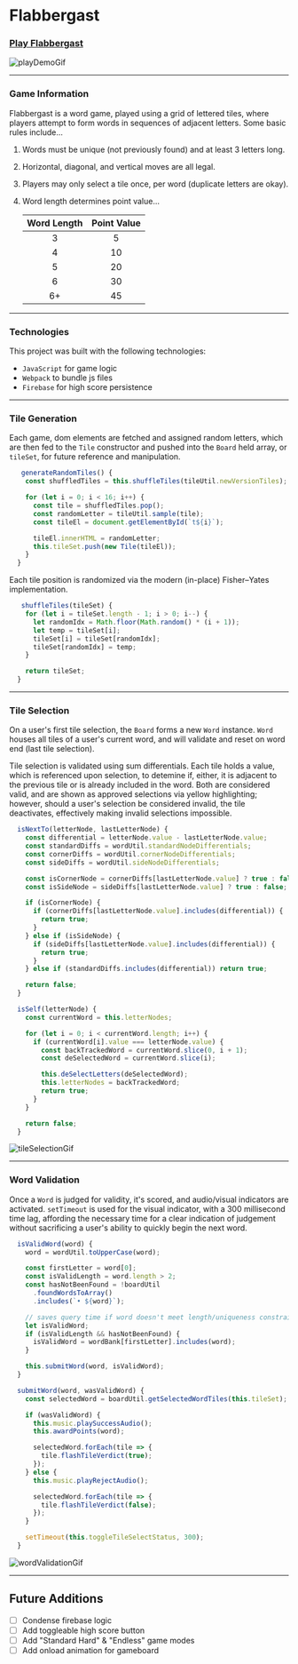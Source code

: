 # Flabbergast

### [Play Flabbergast][play game]
[play game]: http://www.playflabbergast.com

![playDemoGif](./app/assets/readme_images/flabbergastPlayDemoGif.gif)

------------------

### Game Information

Flabbergast is a word game, played using a grid of lettered tiles, where players attempt to form words in sequences of adjacent letters.
Some basic rules include...

1) Words must be unique (not previously found) and at least 3 letters long.
2) Horizontal, diagonal, and vertical moves are all legal.
3) Players may only select a tile once, per word (duplicate letters are okay).
4) Word length determines point value...

    | Word Length | Point Value |
    |:-----------:|:-----------:|
    |      3      |      5      |
    |      4      |      10     |
    |      5      |      20     |
    |      6      |      30     |
    |      6+     |      45     |
    
------------------

### Technologies

This project was built with the following technologies:

- `JavaScript` for game logic
- `Webpack` to bundle js files
- `Firebase` for high score persistence

-------------------

### Tile Generation

Each game, dom elements are fetched and assigned random letters, which are then fed to the `Tile` constructor and pushed into the `Board` held array, or `tileSet`, for future reference and manipulation.

```js
   generateRandomTiles() {
    const shuffledTiles = this.shuffleTiles(tileUtil.newVersionTiles);

    for (let i = 0; i < 16; i++) {
      const tile = shuffledTiles.pop();
      const randomLetter = tileUtil.sample(tile);
      const tileEl = document.getElementById(`t${i}`);

      tileEl.innerHTML = randomLetter;
      this.tileSet.push(new Tile(tileEl));
    }
  }
```

Each tile position is randomized via the modern (in-place) Fisher–Yates implementation.

```js
   shuffleTiles(tileSet) {
    for (let i = tileSet.length - 1; i > 0; i--) {
      let randomIdx = Math.floor(Math.random() * (i + 1));
      let temp = tileSet[i];
      tileSet[i] = tileSet[randomIdx];
      tileSet[randomIdx] = temp;
    }

    return tileSet;
  }
```
  
------------------
  
### Tile Selection
  
On a user's first tile selection, the `Board` forms a new `Word` instance. `Word` houses all tiles of a user's current word, and will validate and reset on word end (last tile selection).

Tile selection is validated using sum differentials. Each tile holds a value, which is referenced upon selection, to detemine if, either, it is adjacent to the previous tile or is already included in the word.
Both are considered valid, and are shown as approved selections via yellow highlighting; however, should a user's selection be considered invalid, the tile deactivates, effectively making invalid selections impossible.

```js
  isNextTo(letterNode, lastLetterNode) {
    const differential = letterNode.value - lastLetterNode.value;
    const standardDiffs = wordUtil.standardNodeDifferentials;
    const cornerDiffs = wordUtil.cornerNodeDifferentials;
    const sideDiffs = wordUtil.sideNodeDifferentials;

    const isCornerNode = cornerDiffs[lastLetterNode.value] ? true : false;
    const isSideNode = sideDiffs[lastLetterNode.value] ? true : false;

    if (isCornerNode) {
      if (cornerDiffs[lastLetterNode.value].includes(differential)) {
        return true;
      }
    } else if (isSideNode) {
      if (sideDiffs[lastLetterNode.value].includes(differential)) {
        return true;
      }
    } else if (standardDiffs.includes(differential)) return true;

    return false;
  }
```

```js
  isSelf(letterNode) {
    const currentWord = this.letterNodes;

    for (let i = 0; i < currentWord.length; i++) {
      if (currentWord[i].value === letterNode.value) {
        const backTrackedWord = currentWord.slice(0, i + 1);
        const deSelectedWord = currentWord.slice(i);

        this.deSelectLetters(deSelectedWord);
        this.letterNodes = backTrackedWord;
        return true;
      }
    }

    return false;
  }
```

![tileSelectionGif](./app/assets/readme_images/tileSelectionGif.gif)

----------------

### Word Validation

Once a `Word` is judged for validity, it's scored, and audio/visual indicators are activated. `setTimeout` is used for the visual indicator, with a 300 millisecond time lag, affording the necessary time for a clear indication of judgement without sacrificing a user's ability to quickly begin the next word.

```js
  isValidWord(word) {
    word = wordUtil.toUpperCase(word);

    const firstLetter = word[0];
    const isValidLength = word.length > 2;
    const hasNotBeenFound = !boardUtil
      .foundWordsToArray()
      .includes(`• ${word}`);

    // saves query time if word doesn't meet length/uniqueness constraints
    let isValidWord;
    if (isValidLength && hasNotBeenFound) {
      isValidWord = wordBank[firstLetter].includes(word);
    }

    this.submitWord(word, isValidWord);
  }
```

```js
  submitWord(word, wasValidWord) {
    const selectedWord = boardUtil.getSelectedWordTiles(this.tileSet);

    if (wasValidWord) {
      this.music.playSuccessAudio();
      this.awardPoints(word);

      selectedWord.forEach(tile => {
        tile.flashTileVerdict(true);
      });
    } else {
      this.music.playRejectAudio();

      selectedWord.forEach(tile => {
        tile.flashTileVerdict(false);
      });
    }

    setTimeout(this.toggleTileSelectStatus, 300);
  }
```

![wordValidationGif](./app/assets/readme_images/wordValidationGif.gif)

--------------------

## Future Additions

- [ ] Condense firebase logic
- [ ] Add toggleable high score button
- [ ] Add "Standard Hard" & "Endless" game modes
- [ ] Add onload animation for gameboard
